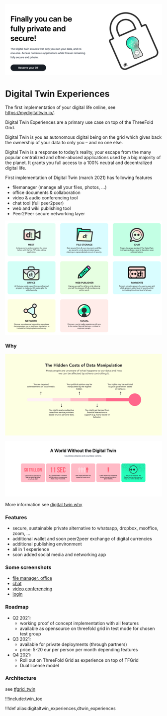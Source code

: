 ![](img/twin1.png)

# Digital Twin Experiences

The first implementation of your digital life online, see https://mydigitaltwin.io/.

Digital Twin Experiences are a primary use case on top of the ThreeFold Grid.

Digital Twin is you as autonomous digital being on the grid which gives back the ownership of your data to only you – and no one else.

Digital Twin is a response to today’s reality, your escape from the many popular centralized and often-abused applications used by a big majority of the planet. It grants you full access to a 100% neutral and decentralized digital life.

First implementation of Digital Twin (march 2021) has following features

- filemanager (manage all your files, photos, …)
- office documents & collaboration
- video & audio conferencing tool
- chat tool (full peer2peer)
- web and wiki publishing tool
- Peer2Peer secure networking layer

![](img/digitaltwin1_.png)


### Why

![](img/hiddencosts_.png)

![](img/whydigitwin1.png)

More information see [digital twin why](why_digital_twin)

### Features

- secure, sustainable private alternative to whatsapp, dropbox, msoffice, zoom, ...
- additional wallet and soon peer2peer exchange of digital currencies
- additional publishing environment
- all in 1 experience
- soon added social media and networking app

### Some screenshots

- [file manager, office](aydo)
- [chat](twin_chat)
- [video conferencing](kutana)
- [login](twin_login)

### Roadmap

- Q2 2021: 
  - working proof of concept implementation with all features
  - available as opensource on threefold grid in test mode for chosen test group
- Q3 2021: 
  - available for private deployments (through partners)
  - price: 5-20 eur per person per month depending features
- Q4 2021:
  - Roll out on ThreeFold Grid as experience on top of TFGrid
  - Dual license model

### Architecture

see [tfgrid_twin](tfgrid_twin)

!!!include:twin_toc

!!!def alias:digitaltwin_experiences,dtwin_experiences
